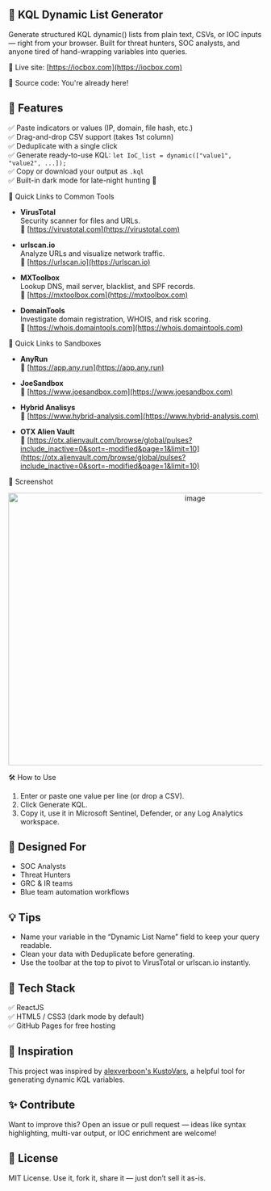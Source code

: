 ## 🧮 KQL Dynamic List Generator
Generate structured KQL dynamic() lists from plain text, CSVs, or IOC inputs — right from your browser. Built for threat hunters, SOC analysts, and anyone tired of hand-wrapping variables into queries.

🔗 Live site: [https://iocbox.com](https://iocbox.com)

📁 Source code: You're already here! 

## 🚀 Features
✅ Paste indicators or values (IP, domain, file hash, etc.) <br>
✅ Drag-and-drop CSV support (takes 1st column)<br>
✅ Deduplicate with a single click<br>
✅ Generate ready-to-use KQL: 
``` let IoC_list = dynamic(["value1", "value2", ...]); ```<br>
✅ Copy or download your output as `.kql`<br>
✅ Built-in dark mode for late-night hunting 🌙<br>

🧰 Quick Links to Common Tools

- **VirusTotal**  
  Security scanner for files and URLs.  
  🔗 [https://virustotal.com](https://virustotal.com)

- **urlscan.io**  
  Analyze URLs and visualize network traffic.  
  🔗 [https://urlscan.io](https://urlscan.io)

- **MXToolbox**  
  Lookup DNS, mail server, blacklist, and SPF records.  
  🔗 [https://mxtoolbox.com](https://mxtoolbox.com)

- **DomainTools**  
  Investigate domain registration, WHOIS, and risk scoring.  
  🔗 [https://whois.domaintools.com](https://whois.domaintools.com)

🧰 Quick Links to Sandboxes

- **AnyRun**    
  🔗 [https://app.any.run](https://app.any.run)

- **JoeSandbox**    
  🔗 [https://www.joesandbox.com](https://www.joesandbox.com)

- **Hybrid Analisys**   
  🔗 [https://www.hybrid-analysis.com](https://www.hybrid-analysis.com)
  
- **OTX Alien Vault**   
  🔗 [https://otx.alienvault.com/browse/global/pulses?include_inactive=0&sort=-modified&page=1&limit=10](https://otx.alienvault.com/browse/global/pulses?include_inactive=0&sort=-modified&page=1&limit=10)

📸 Screenshot<br>
<p align="center">
<img width="724" height="540" alt="image" src="https://github.com/user-attachments/assets/773ef422-7695-4900-a1b1-2f66306efaed" />
</p>



🛠️ How to Use<br>
1. Enter or paste one value per line (or drop a CSV).<br>
2. Click Generate KQL.<br>
3. Copy it, use it in Microsoft Sentinel, Defender, or any Log Analytics workspace.<br>

## 🔐 Designed For<br>
- SOC Analysts
- Threat Hunters
- GRC & IR teams
- Blue team automation workflows

## 💡 Tips
- Name your variable in the “Dynamic List Name” field to keep your query readable.
- Clean your data with Deduplicate before generating.
- Use the toolbar at the top to pivot to VirusTotal or urlscan.io instantly.

## 🧰 Tech Stack
✅ ReactJS <br>
✅ HTML5 / CSS3 (dark mode by default)<br>
✅ GitHub Pages for free hosting<br>

## 🙏 Inspiration

This project was inspired by [alexverboon's KustoVars](https://github.com/alexverboon/KustoVars), a helpful tool for generating dynamic KQL variables.

## ✨ Contribute
Want to improve this? Open an issue or pull request — ideas like syntax highlighting, multi-var output, or IOC enrichment are welcome!

## 📄 License
MIT License. Use it, fork it, share it — just don’t sell it as-is.
